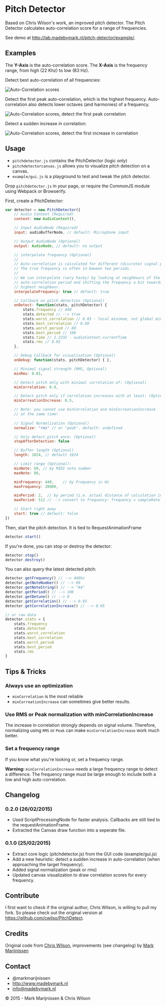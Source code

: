 # Pitch Detector

Based on Chris Wilson's work, an improved pitch detector. The Pitch Detector calculates auto-correlation score for a range of frequencies.

See demo at http://lab.madebymark.nl/pitch-detector/example/.

## Examples

The **Y-Axis** is the auto-correlation score. The **X-Axis** is the frequency range, from high (22 
Khz) to low (83 Hz).

Detect best auto-correlation of all frequencies:

![Auto-Correlation scores](example/example1.png)

Detect the first peak auto-correlation, which is the highest frequency. Auto-correlation also detects lower octaves (and harmonies) of a frequency. 

![Auto-Correlation scores, detect the first peak correlation](example/example2.png)

Detect a sudden increase in correlation: 

![Auto-Correlation scores, detect the first increase in correlation](example/example3.png)

## Usage

* `pitchdetector.js` contains the PitchDetector (logic only)
* `pitchdetectorcanvas.js` allows you to visualize pitch detection on a canvas.
* `example/gui.js` is a playground to test and tweak the pitch detector.

Drop `pitchdetector.js` in your page, or require the CommonJS module using Webpack or Browserify.

First, create a PitchDetector:
```javascript
var detector = new PitchDetector({
	// Audio Context (Required)
	context: new AudioContext(),

	// Input AudioNode (Required)
	input: audioBufferNode, // default: Microphone input

	// Output AudioNode (Optional)
	output: AudioNode, // default: no output

	// interpolate frequency (Optional)
	//
	// Auto-correlation is calculated for different (discrete) signal periods
	// The true frequency is often in-beween two periods.
	//
	// We can interpolate (very hacky) by looking at neighbours of the best 
	// auto-correlation period and shifting the frequency a bit towards the
	// highest neighbour.
	interpolateFrequency: true // default: true

	// Callback on pitch detection (Optional)
	onDetect: function(stats, pitchDetector) { 
		stats.frequency // 440
		stats.detected // --> true
		stats.worst_correlation // 0.03 - local minimum, not global minimum!
		stats.best_correlation // 0.98
		stats.worst_period // 80
		stats.best_period // 100
		stats.time // 2.2332 - audioContext.currentTime
		stats.rms // 0.02 
	},

	// Debug Callback for visualisation (Optional)
	onDebug: function(stats, pitchDetector) { },

	// Minimal signal strength (RMS, Optional)
	minRms: 0.01,

	// Detect pitch only with minimal correlation of: (Optional)
	minCorrelation: 0.9,

	// Detect pitch only if correlation increases with at least: (Optional)
	minCorreationIncrease: 0.5,

	// Note: you cannot use minCorrelation and minCorreationIncrease
	// at the same time!
 
	// Signal Normalization (Optional)
	normalize: "rms" // or "peak". default: undefined

	// Only detect pitch once: (Optional)
	stopAfterDetection: false

	// Buffer length (Optional)
	length: 1024, // default 1024

	// Limit range (Optional):
	minNote: 69, // by MIDI note number
	maxNote: 80, 

	minFrequency: 440,    // by Frequency in Hz
	maxFrequency: 20000,

	minPeriod: 2,  // by period (i.e. actual distance of calculation in audio buffer)
	maxPeriod: 512 // --> convert to frequency: frequency = sampleRate / period

	// Start right away
	start: true // default: false
})
```

Then, start the pitch detection. It is tied to RequestAnimationFrame
```javascript
detector.start()
```

If you're done, you can stop or destroy the detector:
```javascript
detector.stop()
detector.destroy()
```

You can also query the latest detected pitch:
```javascript
detector.getFrequency() // --> 440hz
detector.getNoteNumber() // --> 69
detector.getNoteString() // --> "A4"
detector.getPeriod() // --> 100
detector.getDetune() // --> 0
detector.getCorrelation() // --> 0.95
detector.getCorrelationIncrease() // --> 0.95

// or raw data
detector.stats = {
	stats.frequency
	stats.detected
	stats.worst_correlation
	stats.best_correlation 
	stats.worst_period
	stats.best_period
	stats.rms
}
```

## Tips & Tricks

### Always use an optimization

* `minCorrelation` is the most reliable
* `minCorreationIncrease` can sometimes give better results.

### Use RMS or Peak normalization with minCorrelationIncrease

The increase in correlation strongly depends on signal volume. Therefore, normalizing using `RMS` or `Peak` can make `minCorrelationIncrease` work much better.

### Set a frequency range

If you know what you're looking or, set a frequency range. 

**Warning:** `minCorrelationIncrease` needs a large frequency range to detect a difference. The frequency range must be large enough to include both a low and high auto-correlation.

## Changelog

### 0.2.0 (26/02/2015)

* Used ScriptProcessingNode for faster analysis. Callbacks are still tied to the requestAnimationFrame.
* Extracted the Canvas draw function into a seperate file.

### 0.1.0 (25/02/2015)

* Extract core logic (pitchdetector.js) from the GUI code (example/gui.js)
* Add a new heuristic: detect a sudden increase in auto-correlation (when approaching the target frequency).
* Added signal normalization (peak or rms)
* Updated canvas visualization to draw correlation scores for every frequency.

## Contribute

I first want to check if the original author, Chris Wilson, is willing to pull my fork. So please check out the original version at https://github.com/cwilso/PitchDetect.

## Credits

Original code from [Chris Wilson](https://github.com/cwilso), improvements (see changelog) by [Mark Marijnissen](https://github.com/markmarijnissen)

## Contact
-   @markmarijnissen
-   http://www.madebymark.nl
-   info@madebymark.nl

© 2015 - Mark Marijnissen & Chris Wilson
